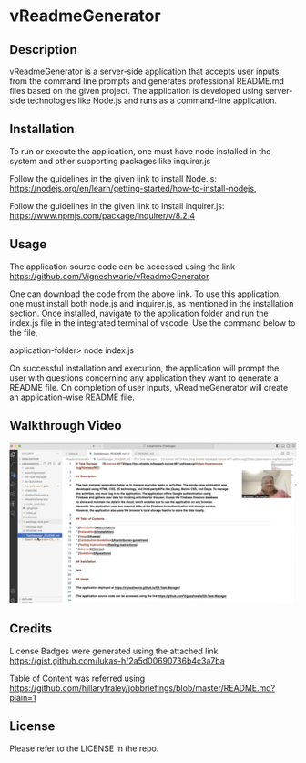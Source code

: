 # vReadmeGenerator

## Description
vReadmeGenerator is a server-side application that accepts user inputs from the command line prompts and generates professional README.md files based on the given project. The application is developed using server-side technologies like Node.js and runs as a command-line application.

## Installation

To run or execute the application, one must have node installed in the system and other supporting packages like inquirer.js

Follow the guidelines in the given link to install Node.js: https://nodejs.org/en/learn/getting-started/how-to-install-nodejs, 

Follow the guidelines in the given link to install inquirer.js: https://www.npmjs.com/package/inquirer/v/8.2.4

## Usage

The application source code can be accessed using the link https://github.com/Vigneshwarie/vReadmeGenerator

One can download the code from the above link. To use this application, one must install both node.js and inquirer.js, as mentioned in the installation section. Once installed, navigate to the application folder and run the index.js file in the integrated terminal of vscode. Use the command below to the file,

application-folder> node index.js

On successful installation and execution, the application will prompt the user with questions concerning any application they want to generate a README file. On completion of user inputs, vReadmeGenerator will create an application-wise README file.

## Walkthrough Video

[![Watch the video](assets/ReadmeVideoSS.png)](assets/VSambandam_Challenge9.mp4)

## Credits

License Badges were generated using the attached link https://gist.github.com/lukas-h/2a5d00690736b4c3a7ba

Table of Content was referred using https://github.com/hillaryfraley/jobbriefings/blob/master/README.md?plain=1

## License

Please refer to the LICENSE in the repo.


